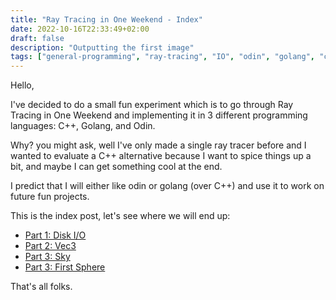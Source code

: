 ```yaml
---
title: "Ray Tracing in One Weekend - Index"
date: 2022-10-16T22:33:49+02:00
draft: false
description: "Outputting the first image"
tags: ["general-programming", "ray-tracing", "IO", "odin", "golang", "c++"]
---
```


Hello,

I've decided to do a small fun experiment which is to go through Ray Tracing in One Weekend and implementing it in 3
different programming languages: C++, Golang, and Odin.

Why? you might ask, well I've only made a single ray tracer before and I wanted to evaluate a C++ alternative because
I want to spice things up a bit, and maybe I can get something cool at the end.

I predict that I will either like odin or golang (over C++) and use it to work on future fun projects.

This is the index post, let's see where we will end up:
- [Part 1: Disk I/O](../rtow-part-1)
- [Part 2: Vec3](../rtow-part-2)
- [Part 3: Sky](../rtow-part-3)
- [Part 3: First Sphere](../rtow-part-4)

That's all folks.
